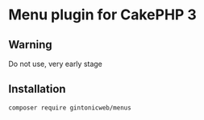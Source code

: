 # Menu plugin for CakePHP 3

## Warning

Do not use, very early stage


## Installation

```
composer require gintonicweb/menus
```
